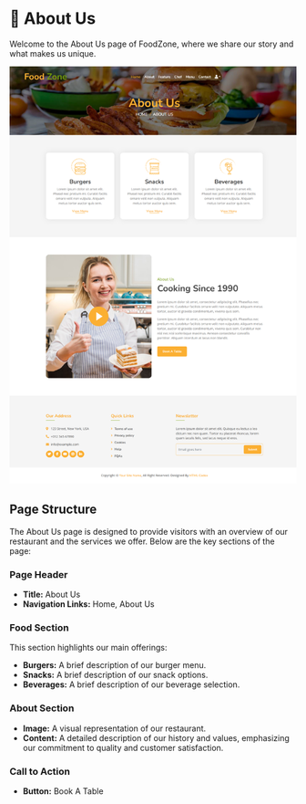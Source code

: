 # 📖 About Us

Welcome to the About Us page of FoodZone, where we share our story and what makes us unique.

![About Us Image](img/about.png)

## Page Structure

The About Us page is designed to provide visitors with an overview of our restaurant and the services we offer. Below are the key sections of the page:

### Page Header
- **Title:** About Us
- **Navigation Links:** Home, About Us

### Food Section
This section highlights our main offerings:
- **Burgers:** A brief description of our burger menu.
- **Snacks:** A brief description of our snack options.
- **Beverages:** A brief description of our beverage selection.

### About Section
- **Image:** A visual representation of our restaurant.
- **Content:** A detailed description of our history and values, emphasizing our commitment to quality and customer satisfaction.

### Call to Action
- **Button:** Book A Table
